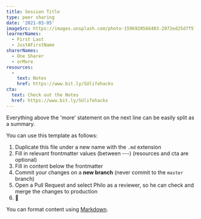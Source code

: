 ```yaml
---
title: Session Title
type: peer sharing
date: '2021-03-05'
imageSrc: https://images.unsplash.com/photo-1596920566403-2072ed25d7f5?ixid=MXwxMjA3fDB8MHxwaG90by1wYWdlfHx8fGVufDB8fHw%3D&ixlib=rb-1.2.1&auto=format&fit=crop&w=1500&q=80
learnerNames:
  - First Last
  - JustAFirstName
sharerNames: 
  - One Sharer
  - orMore
resources:
  -
    text: Notes
    href: https://www.bit.ly/SUlifehacks
cta:
  text: Check out the Notes
  href: https://www.bit.ly/SUlifehacks
---
```

Everything above the 'more' statement on the next line can be easily split as a summary.
<!--more-->
You can use this template as follows:

1. Duplicate this file under a new name with the `.md` extension
2. Fill in relevant frontmatter values (between ---) (resources and cta are optional)
3. Fill in content below the frontmatter
4. Commit your changes on a **new branch** (never commit to the `master` branch)
5. Open a Pull Request and select Philo as a reviewer, so he can check and merge the changes to production
6. 🥂

You can format content using [Markdown](https://www.markdownguide.org/basic-syntax).

